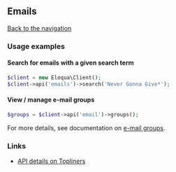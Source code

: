 ## Emails
[Back to the navigation](index.md)

### Usage examples

#### Search for emails with a given search term
```php
$client = new Eloqua\Client();
$client->api('emails')->search('Never Gonna Give*');
```

#### View / manage e-mail groups
```php
$groups = $client->api('email')->groups();
```
For more details, see documentation on
[e-mail groups](emails/groups.md).

### Links

* [API details on Topliners](http://topliners.eloqua.com/docs/DOC-3083)
